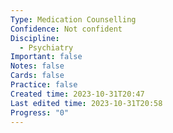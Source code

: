 ```yaml
---
Type: Medication Counselling
Confidence: Not confident
Discipline:
  - Psychiatry
Important: false
Notes: false
Cards: false
Practice: false
Created time: 2023-10-31T20:47
Last edited time: 2023-10-31T20:58
Progress: "0"
---
```

